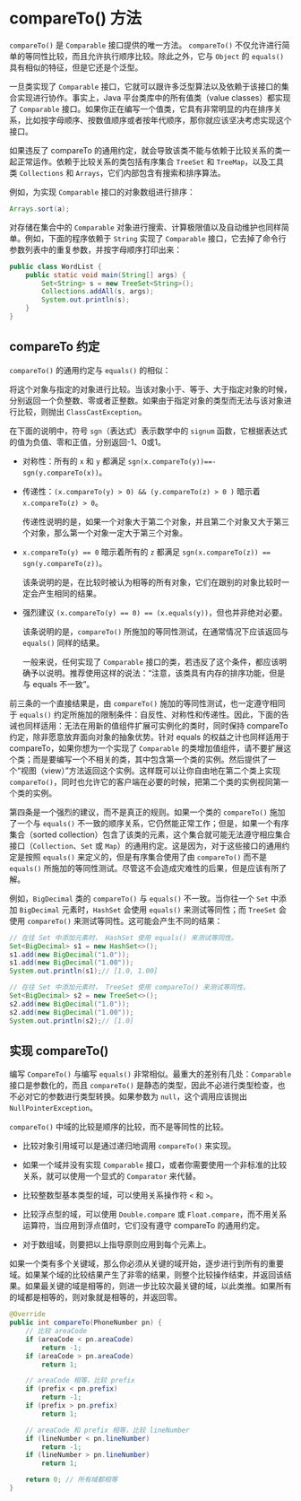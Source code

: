 # compareTo() 方法

`compareTo()` 是 `Comparable` 接口提供的唯一方法。 `compareTo()` 不仅允许进行简单的等同性比较，而且允许执行顺序比较。除此之外，它与 `Object` 的 `equals()` 具有相似的特征，但是它还是个泛型。

一旦类实现了 `Comparable` 接口，它就可以跟许多泛型算法以及依赖于该接口的集合实现进行协作。事实上，Java 平台类库中的所有值类（value classes）都实现了 `Comparable` 接口。如果你正在编写一个值类，它具有非常明显的内在排序关系，比如按字母顺序、按数值顺序或者按年代顺序，那你就应该坚决考虑实现这个接口。

如果违反了 compareTo 的通用约定，就会导致该类不能与依赖于比较关系的类一起正常运作。依赖于比较关系的类包括有序集合 `TreeSet` 和 `TreeMap`，以及工具类 `Collections` 和 `Arrays`，它们内部包含有搜索和排序算法。

例如，为实现 `Comparable` 接口的对象数组进行排序：

```java
Arrays.sort(a);
```

对存储在集合中的 `Comparable` 对象进行搜索、计算极限值以及自动维护也同样简单。例如，下面的程序依赖于 `String` 实现了 `Comparable` 接口，它去掉了命令行参数列表中的重复参数，并按字母顺序打印出来：

```java
public class WordList {
	public static void main(String[] args) {
		Set<String> s = new TreeSet<String>();
		Collections.addAll(s, args);
		System.out.println(s);
	}
}
```

## compareTo 约定

`compareTo()` 的通用约定与 `equals()` 的相似：

将这个对象与指定的对象进行比较。当该对象小于、等于、大于指定对象的时候，分别返回一个负整数、零或者正整数。如果由于指定对象的类型而无法与该对象进行比较，则抛出 `ClassCastException`。

在下面的说明中，符号 `sgn`（表达式）表示数学中的 `signum` 函数，它根据表达式的值为负值、零和正值，分别返回-1、0或1。

*   对称性：所有的 `x` 和 `y` 都满足 `sgn(x.compareTo(y))==-sgn(y.compareTo(x))`。

*   传递性：`(x.compareTo(y) > 0) && (y.compareTo(z) > 0 )` 暗示着 `x.compareTo(z) > 0`。

	传递性说明的是，如果一个对象大于第二个对象，并且第二个对象又大于第三个对象，那么第一个对象一定大于第三个对象。

*   `x.compareTo(y) == 0` 暗示着所有的 `z` 都满足 `sgn(x.compareTo(z)) == sgn(y.compareTo(z))`。

	该条说明的是，在比较时被认为相等的所有对象，它们在跟别的对象比较时一定会产生相同的结果。
	
*   强烈建议 `(x.compareTo(y) == 0) == (x.equals(y))`，但也并非绝对必要。

	该条说明的是，`compareTo()` 所施加的等同性测试，在通常情况下应该返回与 `equals()` 同样的结果。

	一般来说，任何实现了 `Comparable` 接口的类，若违反了这个条件，都应该明确予以说明。推荐使用这样的说法：“注意，该类具有内存的排序功能，但是与 equals 不一致”。
	
前三条的一个直接结果是，由 `compareTo()` 施加的等同性测试，也一定遵守相同于 `equals()` 约定所施加的限制条件：自反性、对称性和传递性。因此，下面的告诫也同样适用：无法在用新的值组件扩展可实例化的类时，同时保持 compareTo 约定，除非愿意放弃面向对象的抽象优势。针对 equals 的权益之计也同样适用于 compareTo，如果你想为一个实现了 `Comparable` 的类增加值组件，请不要扩展这个类；而是要编写一个不相关的类，其中包含第一个类的实例。然后提供了一个“视图（view）”方法返回这个实例。这样既可以让你自由地在第二个类上实现 `compareTo()`，同时也允许它的客户端在必要的时候，把第二个类的实例视同第一个类的实例。

第四条是一个强烈的建议，而不是真正的规则。如果一个类的 `compareTo()` 施加了一个与 `equals()` 不一致的顺序关系，它仍然能正常工作；但是，如果一个有序集合（sorted collection）包含了该类的元素，这个集合就可能无法遵守相应集合接口（`Collection`、`Set` 或 `Map`）的通用约定。这是因为，对于这些接口的通用约定是按照 `equals()` 来定义的，但是有序集合使用了由 `compareTo()` 而不是 `equals()` 所施加的等同性测试。尽管这不会造成灾难性的后果，但是应该有所了解。

例如，`BigDecimal` 类的 `compareTo()` 与 `equals()` 不一致。当你往一个 `Set` 中添加 `BigDecimal` 元素时，`HashSet` 会使用 `equals()` 来测试等同性；而 `TreeSet` 会使用 `compareTo()` 来测试等同性。这可能会产生不同的结果：

```java
// 在往 Set 中添加元素时， HashSet 使用 equals() 来测试等同性。
Set<BigDecimal> s1 = new HashSet<>();
s1.add(new BigDecimal("1.0"));
s1.add(new BigDecimal("1.00"));
System.out.println(s1);// [1.0, 1.00]

// 在往 Set 中添加元素时， TreeSet 使用 compareTo() 来测试等同性。
Set<BigDecimal> s2 = new TreeSet<>();
s2.add(new BigDecimal("1.0"));
s2.add(new BigDecimal("1.00"));
System.out.println(s2);// [1.0]
```

## 实现 compareTo()

编写 `CompareTo()` 与编写 `equals()` 非常相似。最重大的差别有几处：`Comparable` 接口是参数化的，而且 `compareTo()` 是静态的类型，因此不必进行类型检查，也不必对它的参数进行类型转换。如果参数为 `null`，这个调用应该抛出 `NullPointerException`。

`compareTo()` 中域的比较是顺序的比较，而不是等同性的比较。

*   比较对象引用域可以是通过递归地调用 `compareTo()` 来实现。

*   如果一个域并没有实现 `Comparable` 接口，或者你需要使用一个非标准的比较关系，就可以使用一个显式的 `Comparator` 来代替。

*   比较整数型基本类型的域，可以使用关系操作符 `<` 和 `>`。

*   比较浮点型的域，可以使用 `Double.compare` 或 `Float.compare`，而不用关系运算符，当应用到浮点值时，它们没有遵守 compareTo 的通用约定。

*   对于数组域，则要把以上指导原则应用到每个元素上。

如果一个类有多个关键域，那么你必须从关键的域开始，逐步进行到所有的重要域。如果某个域的比较结果产生了非零的结果，则整个比较操作结束，并返回该结果。如果最关键的域是相等的，则进一步比较次最关键的域，以此类推。如果所有的域都是相等的，则对象就是相等的，并返回零。

```java
@Override
public int compareTo(PhoneNumber pn) {
	// 比较 areaCode
	if (areaCode < pn.areaCode)
		return -1;
	if (areaCode > pn.areaCode)
		return 1;

	// areaCode 相等，比较 prefix
	if (prefix < pn.prefix)
		return -1;
	if (prefix > pn.prefix)
		return 1;

	// areaCode 和 prefix 相等，比较 lineNumber
	if (lineNumber < pn.lineNumber)
		return -1;
	if (lineNumber > pn.lineNumber)
		return 1;

	return 0; // 所有域都相等
}
```